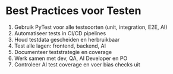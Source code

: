 # Best Practices voor Testen

1. Gebruik PyTest voor alle testsoorten (unit, integration, E2E, AI)
2. Automatiseer tests in CI/CD pipelines
3. Houd testdata gescheiden en herbruikbaar
4. Test alle lagen: frontend, backend, AI
5. Documenteer teststrategie en coverage
6. Werk samen met dev, QA, AI Developer en PO
7. Controleer AI test coverage en voer bias checks uit